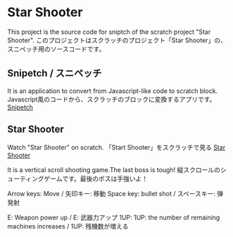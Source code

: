 # Star Shooter

This project is the source code for sniptch of the scratch project "Star Shooter".
このプロジェクトはスクラッチのプロジェクト「Star Shooter」の、スニペッチ用のソースコードです。

## Snipetch / スニペッチ
It is an application to convert from Javascript-like code to scratch block.
Javascript風のコードから、スクラッチのブロックに変換するアプリです。
<a href="https://www.inosyan.com/snipetch">Snipetch</a>


## Star Shooter
Watch "Star Shooter" on scratch.
「Start Shooter」をスクラッチで見る
<a href="https://scratch.mit.edu/projects/209214440/">Star Shooter</a>


It is a vertical scroll shooting game.The last boss is tough!
縦スクロールのシューティングゲームです。最後のボスは手強いよ！

Arrow keys: Move / 矢印キー: 移動
Space key: bullet shot / スペースキー: 弾発射

E: Weapon power up / E: 武器力アップ
1UP: 1UP: the number of remaining machines increases / 1UP: 残機数が増える

